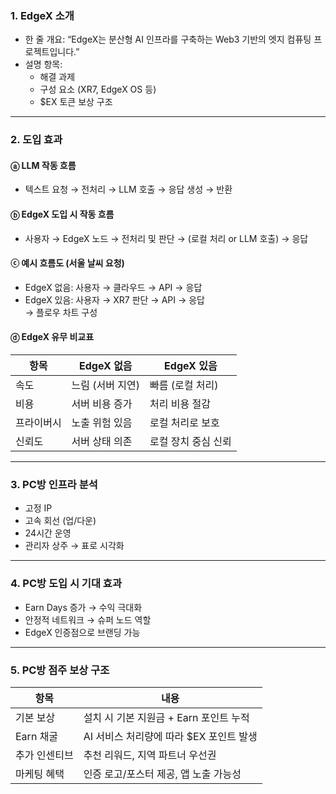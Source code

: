 
### 1. EdgeX 소개
- 한 줄 개요: “EdgeX는 분산형 AI 인프라를 구축하는 Web3 기반의 엣지 컴퓨팅 프로젝트입니다.”
- 설명 항목:
  - 해결 과제
  - 구성 요소 (XR7, EdgeX OS 등)
  - $EX 토큰 보상 구조

---

### 2. 도입 효과

#### ⓐ LLM 작동 흐름
- 텍스트 요청 → 전처리 → LLM 호출 → 응답 생성 → 반환

#### ⓑ EdgeX 도입 시 작동 흐름
- 사용자 → EdgeX 노드 → 전처리 및 판단 → (로컬 처리 or LLM 호출) → 응답

#### ⓒ 예시 흐름도 (서울 날씨 요청)
- EdgeX 없음: 사용자 → 클라우드 → API → 응답
- EdgeX 있음: 사용자 → XR7 판단 → API → 응답  
→ 플로우 차트 구성

#### ⓓ EdgeX 유무 비교표

| 항목       | EdgeX 없음        | EdgeX 있음         |
|------------|-------------------|---------------------|
| 속도       | 느림 (서버 지연)   | 빠름 (로컬 처리)     |
| 비용       | 서버 비용 증가     | 처리 비용 절감       |
| 프라이버시 | 노출 위험 있음     | 로컬 처리로 보호     |
| 신뢰도     | 서버 상태 의존     | 로컬 장치 중심 신뢰 |

---

### 3. PC방 인프라 분석
- 고정 IP
- 고속 회선 (업/다운)
- 24시간 운영
- 관리자 상주
→ 표로 시각화

---

### 4. PC방 도입 시 기대 효과
- Earn Days 증가 → 수익 극대화
- 안정적 네트워크 → 슈퍼 노드 역할
- EdgeX 인증점으로 브랜딩 가능

---

### 5. PC방 점주 보상 구조

| 항목          | 내용                                       |
|---------------|--------------------------------------------|
| 기본 보상      | 설치 시 기본 지원금 + Earn 포인트 누적     |
| Earn 채굴     | AI 서비스 처리량에 따라 $EX 포인트 발생     |
| 추가 인센티브  | 추천 리워드, 지역 파트너 우선권            |
| 마케팅 혜택    | 인증 로고/포스터 제공, 앱 노출 가능성       |